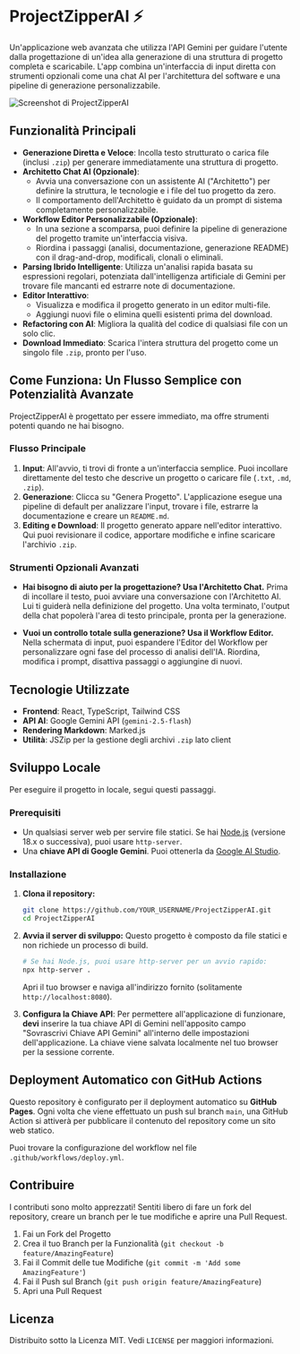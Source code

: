 # ProjectZipperAI ⚡️

Un'applicazione web avanzata che utilizza l'API Gemini per guidare l'utente dalla progettazione di un'idea alla generazione di una struttura di progetto completa e scaricabile. L'app combina un'interfaccia di input diretta con strumenti opzionali come una chat AI per l'architettura del software e una pipeline di generazione personalizzabile.

![Screenshot di ProjectZipperAI](https://storage.googleapis.com/project-hosting-images/project-zipper-ai-demo.png)

## Funzionalità Principali

- **Generazione Diretta e Veloce**: Incolla testo strutturato o carica file (inclusi `.zip`) per generare immediatamente una struttura di progetto.
- **Architetto Chat AI (Opzionale)**:
    - Avvia una conversazione con un assistente AI ("Architetto") per definire la struttura, le tecnologie e i file del tuo progetto da zero.
    - Il comportamento dell'Architetto è guidato da un prompt di sistema completamente personalizzabile.
- **Workflow Editor Personalizzabile (Opzionale)**:
    - In una sezione a scomparsa, puoi definire la pipeline di generazione del progetto tramite un'interfaccia visiva.
    - Riordina i passaggi (analisi, documentazione, generazione README) con il drag-and-drop, modificali, clonali o eliminali.
- **Parsing Ibrido Intelligente**: Utilizza un'analisi rapida basata su espressioni regolari, potenziata dall'intelligenza artificiale di Gemini per trovare file mancanti ed estrarre note di documentazione.
- **Editor Interattivo**:
    - Visualizza e modifica il progetto generato in un editor multi-file.
    - Aggiungi nuovi file o elimina quelli esistenti prima del download.
- **Refactoring con AI**: Migliora la qualità del codice di qualsiasi file con un solo clic.
- **Download Immediato**: Scarica l'intera struttura del progetto come un singolo file `.zip`, pronto per l'uso.

## Come Funziona: Un Flusso Semplice con Potenzialità Avanzate

ProjectZipperAI è progettato per essere immediato, ma offre strumenti potenti quando ne hai bisogno.

### Flusso Principale

1.  **Input**: All'avvio, ti trovi di fronte a un'interfaccia semplice. Puoi incollare direttamente del testo che descrive un progetto o caricare file (`.txt`, `.md`, `.zip`).
2.  **Generazione**: Clicca su "Genera Progetto". L'applicazione esegue una pipeline di default per analizzare l'input, trovare i file, estrarre la documentazione e creare un `README.md`.
3.  **Editing e Download**: Il progetto generato appare nell'editor interattivo. Qui puoi revisionare il codice, apportare modifiche e infine scaricare l'archivio `.zip`.

### Strumenti Opzionali Avanzati

- **Hai bisogno di aiuto per la progettazione? Usa l'Architetto Chat.**
  Prima di incollare il testo, puoi avviare una conversazione con l'Architetto AI. Lui ti guiderà nella definizione del progetto. Una volta terminato, l'output della chat popolerà l'area di testo principale, pronta per la generazione.

- **Vuoi un controllo totale sulla generazione? Usa il Workflow Editor.**
  Nella schermata di input, puoi espandere l'Editor del Workflow per personalizzare ogni fase del processo di analisi dell'IA. Riordina, modifica i prompt, disattiva passaggi o aggiungine di nuovi.

## Tecnologie Utilizzate

- **Frontend**: React, TypeScript, Tailwind CSS
- **API AI**: Google Gemini API (`gemini-2.5-flash`)
- **Rendering Markdown**: Marked.js
- **Utilità**: JSZip per la gestione degli archivi `.zip` lato client

## Sviluppo Locale

Per eseguire il progetto in locale, segui questi passaggi.

### Prerequisiti

- Un qualsiasi server web per servire file statici. Se hai [Node.js](https://nodejs.org/) (versione 18.x o successiva), puoi usare `http-server`.
- Una **chiave API di Google Gemini**. Puoi ottenerla da [Google AI Studio](https://aistudio.google.com/app/apikey).

### Installazione

1.  **Clona il repository:**
    ```bash
    git clone https://github.com/YOUR_USERNAME/ProjectZipperAI.git
    cd ProjectZipperAI
    ```
2.  **Avvia il server di sviluppo:**
    Questo progetto è composto da file statici e non richiede un processo di build.
    ```bash
    # Se hai Node.js, puoi usare http-server per un avvio rapido:
    npx http-server .
    ```
    Apri il tuo browser e naviga all'indirizzo fornito (solitamente `http://localhost:8080`).

3.  **Configura la Chiave API**:
    Per permettere all'applicazione di funzionare, **devi** inserire la tua chiave API di Gemini nell'apposito campo "Sovrascrivi Chiave API Gemini" all'interno delle impostazioni dell'applicazione. La chiave viene salvata localmente nel tuo browser per la sessione corrente.

## Deployment Automatico con GitHub Actions

Questo repository è configurato per il deployment automatico su **GitHub Pages**. Ogni volta che viene effettuato un push sul branch `main`, una GitHub Action si attiverà per pubblicare il contenuto del repository come un sito web statico.

Puoi trovare la configurazione del workflow nel file `.github/workflows/deploy.yml`.

## Contribuire

I contributi sono molto apprezzati! Sentiti libero di fare un fork del repository, creare un branch per le tue modifiche e aprire una Pull Request.

1.  Fai un Fork del Progetto
2.  Crea il tuo Branch per la Funzionalità (`git checkout -b feature/AmazingFeature`)
3.  Fai il Commit delle tue Modifiche (`git commit -m 'Add some AmazingFeature'`)
4.  Fai il Push sul Branch (`git push origin feature/AmazingFeature`)
5.  Apri una Pull Request

## Licenza

Distribuito sotto la Licenza MIT. Vedi `LICENSE` per maggiori informazioni.
